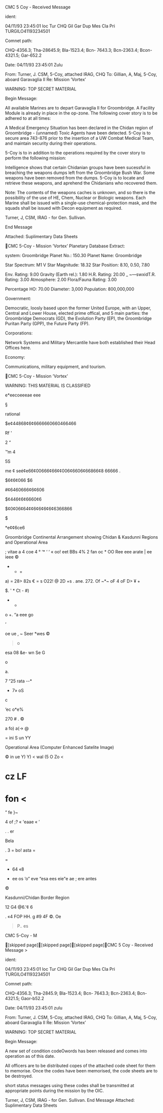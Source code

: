 CMC 5 Coy - Received Message

ident:

04/11/93 23:45:01 loc Tur CHQ Gil Gar Dup Mes Cla Pri
TURGILO41193234501

Comnet path:

CHQ-4356.3; Tha-28645.9; Bla-1523.4; Bcn- 7643.3; Bcn-2363.4;
Bcon-4321.5; Gar-652.2

Date: 04/11/93 23:45:01 Zulu

From: Turner, J. CSM, 5-Coy, attached IRAG, CHQ
To: Gillian, A, Maj, 5-Coy, aboard Garavaglia II
Re: Mission ’Vortex’

WARNING: TOP SECRET MATERIAL

Begin Message:

All available Marines are to depart Garavaglia II for Groombridge. A Facility
Module is already in place in the op-zone. The following cover story is to be
adhered to at all times:

A Medical Emergency Situation has been declared in the Chidan region of
Groombridge - (unnamed) Toxic Agents have been detected. 5-Coy is to secure
area 743-876 prior to the insertion of a UW Combat Medical Team, and maintain
security during their operations.

5-Coy is to in addition to the operations required by the cover story to perform
the following mission:

Intelligence shows that certain Chidanian groups have been sucessful in
breaching the weapons dumps left from the Groombridge Bush War. Some
weapons have been removed from the dumps. 5-Coy is to locate and retrieve
these weapons, and aprehend the Chidanians who recovered them.

Note: The contents of the weapons caches is unknown, and so there is the
possibility of the use of HE, Chem, Nuclear or Biologic weapons. Each Marine
shall be issued with a single-use chemical-protection mask, and the squads
shall be issued with Decon equipment as required.

Turner, J, CSM, IRAG - for Gen. Sullivan.

End Message

Attached: Suplimentary Data Sheets

 
CMC 5-Coy - Mission ’Vortex’
Planetary Database Extract:

system: Groombridge
Planet No.: 150.30
Planet Name: Groombridge

 

Star Spectrum: M1 V
Star Magnitude: 18.32
Star Position: 8.10, 0.50, 7.80

Env. Rating: 9.00 Gravity (Earth rel.): 1.80
H.R. Rating: 20.00 _ ~—swxidT.R. Rating: 3.00
Atmosphere: 2.00 Flora/Fauna Rating: 3.00

Percentage HO: 70.00 Diameter: 3,000
Population: 800,000,000

Government:

Democratic, loosly based upon the former United
Europe, with an Upper, Central and Lower House,
elected prime offical, and 5 main parties: the
Groombridge Democrats (GD), the Evolution Party (EP),
the Groombridge Puritan Party (GPP), the Future Party
(FP).

Corporations:

Network Systems and Military Mercantile have both
established their Head Offices here.

Economy:

Communications, military equipment, and tourism.

 
CMC 5-Coy - Mission ’Vortex’

WARNING:
THIS MATERIAL IS CLASSIFIED

 

 

 

 

 

 

 

e*eecoeeeae eee

§

rational

$e¢44868¢6¢6666660660466466

Rf
'

2 “

™m
4

5S

 

me
¢ seé¢e66¢00666¢66¢¢006¢6606¢66866¢8 66666 .

$6¢6¢066 $6

 

#¢6460666¢6¢606

$¢446¢6¢6660¢6

$¢0¢06¢64¢¢6¢6¢6¢6¢6366866

$

*e¢¢6ce6

 

 

Groombridge Continental Arrangement
showing Chidan & Kasdunni Regions and Operational Area

 
 

; vitae
a 4 coe 4 ° ‘* ‘ ‘ «
oo! eet BBs 4% 2 fan oc *
OO Ree eee arate | ee ieee ©
* * =

a) = 28> 82s € = s O22! @ 2D +s
. ane. 272. Of ~*~ oF 4 oF D> ¥ +

$. ' *
Ct - #)
- -
o +. “a eee
go

‘

oe ue
, ~
Seer *wes ©
> o

esa
08 &e-
wn Se G

 

 

o

>

a.

7 “25
rata
--*

- 7» oS

c

‘ec o*e%

270 #
. ©

a fo) a(-> @

 

=
ini
S
un
YY

Operational Area
(Computer Enhanced Satelite Image)

©
in
ue
Y)
Y)
<
wal
(5 O
Zo
<

cz
LF
=
fon
<
=
”
fe
}~

4 of ;? «
'eaae
« ’

.
.
er

Bela

. 3 = bo! asta =

=
- 64 «8

- ee os ‘o” eve “esa
ees eie"e ae ; ere antes

©

Kasdunni/Chidan Border Region

12 G4 @6.'¢ 6

. «4
FOP HH. g #9 4F ©. Oe
> P.. es

 

 

 

CMC 5-Coy - M

 
[skipped page][skipped page][skipped page]CMC 5 Coy - Received Message >

ident:

04/11/93 23:45:01 loc Tur CHQ Gil Gar Dup Mes Cla Pri
TURGILO41193234501

Comnet path:

CHQ-4356.3; Tha-2845.9; Bla-1523.4; Bcn- 7643.3; Bcn-2363.4;
Bcn-4321.5; Gaor-b52.2

Date: 04/11/93 23:45:01 zulu

From: Turner, J. CSM, 5-Coy, attached IRAG, CHQ
To: Gillian, A, Maj, 5-Coy, aboard Garavaglia II
Re: Mission ’Vortex’

WARNING: TOP SECRET MATERIAL

Begin Message:

A new set of condition codeOwords has been released and comes into operation
as of this date.

All officers are to be distributed copes of the attached code sheet for them to
memorise. Once the codes have been memorised, the code sheets are to be
destroyed.

short status messages using these codes shall be transmitted at appropriate
points during the mission by the OIC.

Turner, J, CSM, IRAG - for Gen. Sullivan.
End Message
Attached: Suplimentary Data Sheets

 

